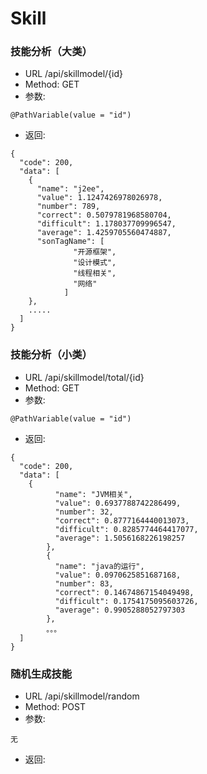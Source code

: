 # Skill

### 技能分析（大类）
* URL /api/skillmodel/{id}
* Method: GET
* 参数:
```
@PathVariable(value = "id")
```
* 返回:
```
{
  "code": 200,
  "data": [
    {
      "name": "j2ee",
      "value": 1.1247426978026978,
      "number": 789,
      "correct": 0.5079781968580704,
      "difficult": 1.178037709996547,
      "average": 1.4259705560474887,
      "sonTagName": [
              "开源框架",
              "设计模式",
              "线程相关",
              "网络"
            ]
    },
    .....
  ]
}
```

### 技能分析（小类）
* URL /api/skillmodel/total/{id}
* Method: GET
* 参数:
```
@PathVariable(value = "id")
```
* 返回:
```
{
  "code": 200,
  "data": [
    {
          "name": "JVM相关",
          "value": 0.6937788742286499,
          "number": 32,
          "correct": 0.8777164440013073,
          "difficult": 0.8285774464417077,
          "average": 1.5056168226198257
        },
        {
          "name": "java的运行",
          "value": 0.0970625851687168,
          "number": 83,
          "correct": 0.14674867154049498,
          "difficult": 0.1754175095603726,
          "average": 0.9905288052797303
        },
        。。。
  ]
}
```

### 随机生成技能
* URL /api/skillmodel/random
* Method: POST
* 参数:
```
无
```
* 返回:
```

```